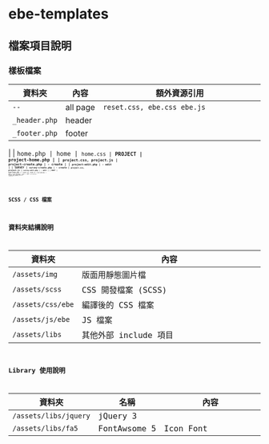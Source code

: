 <style>
table{
    width: 100%;
}
th,
td{
    white-space: nowrap;
}
th:last-child,
td:last-child{
    white-space: wrap;
    width: 100%;
}
</style>

# ebe-templates


## 檔案項目說明

### 樣板檔案
| 資料夾 | 內容 | 額外資源引用
|-|-|-|
| <code>--                  | all page   | <code>reset.css, ebe.css ebe.js
| <code>_header.php         | header     |
| <code>_footer.php         | footer     |
|
| <code>home.php            | home       | <code>home.css
| <b>PROJECT
| <code>project-home.php    |            | <code>project.css, project.js
| <code>project-create.php  |  - create  |
| <code>project-edit.php    |  - edit    |
| <b>SURVEY
| <code>survey-create.php   |  - create  | <code>project.css, project.js
| <code>survey-edit.php     |  - edit    |
| <b>BOAT
| <code>boat-home.php       |            | <code>boat.css, boat.js
| <code>boat-add.php        |  - add     |
| <code>boat-edit.php       |  - edit    |
| <b>PORT
| <code>port-home.php       |            | <code>port.css, port.js
| <code>port-add.php        |  - add     |
| <code>port-edit.php       |  - edit    |
| <b>WINDFIELD
| <code>windfield-home.php  |            | <code>windfield.css, windfield.js
| <code>windfield-add.php   |  - add     |
| <code>windfield-edit.php  |  - edit    |

### SCSS / CSS 檔案

## 資料夾結構說明

| 資料夾 | 內容 |
|-|-|
| <code>/assets/img         | 版面用靜態圖片檔
| <code>/assets/scss        | CSS 開發檔案 (SCSS)
| <code>/assets/css/ebe     | 編譯後的 CSS 檔案
| <code>/assets/js/ebe      | JS 檔案
| <code>/assets/libs        | 其他外部 include 項目

## Library 使用說明

| 資料夾 | 名稱 | 內容 |
|-|-|-|
| <code>/assets/libs/jquery | jQuery 3     |
| <code>/assets/libs/fa5    | FontAwsome 5 | Icon Font